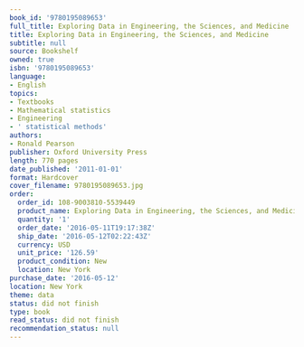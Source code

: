 ```yaml
---
book_id: '9780195089653'
full_title: Exploring Data in Engineering, the Sciences, and Medicine
title: Exploring Data in Engineering, the Sciences, and Medicine
subtitle: null
source: Bookshelf
owned: true
isbn: '9780195089653'
language:
- English
topics:
- Textbooks
- Mathematical statistics
- Engineering
- ' statistical methods'
authors:
- Ronald Pearson
publisher: Oxford University Press
length: 770 pages
date_published: '2011-01-01'
format: Hardcover
cover_filename: 9780195089653.jpg
order:
  order_id: 108-9003810-5539449
  product_name: Exploring Data in Engineering, the Sciences, and Medicine
  quantity: '1'
  order_date: '2016-05-11T19:17:38Z'
  ship_date: '2016-05-12T02:22:43Z'
  currency: USD
  unit_price: '126.59'
  product_condition: New
  location: New York
purchase_date: '2016-05-12'
location: New York
theme: data
status: did not finish
type: book
read_status: did not finish
recommendation_status: null
---
```


